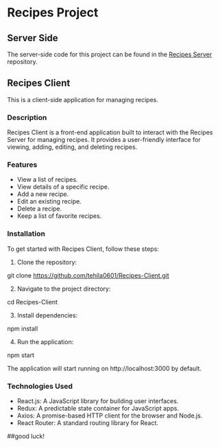 # Recipes Project

## Server Side

The server-side code for this project can be found in the [Recipes Server](https://github.com/tehila0601/Recipes-Server) repository.

## Recipes Client

This is a client-side application for managing recipes.

### Description

Recipes Client is a front-end application built to interact with the Recipes Server for managing recipes. It provides a user-friendly interface for viewing, adding, editing, and deleting recipes.

### Features

- View a list of recipes.
- View details of a specific recipe.
- Add a new recipe.
- Edit an existing recipe.
- Delete a recipe.
- Keep a list of favorite recipes.

### Installation

To get started with Recipes Client, follow these steps:

1. Clone the repository:

  git clone https://github.com/tehila0601/Recipes-Client.git


2. Navigate to the project directory:

  cd Recipes-Client


3. Install dependencies:

  npm install


4. Run the application:

  npm start


The application will start running on http://localhost:3000 by default.

### Technologies Used

- React.js: A JavaScript library for building user interfaces.
- Redux: A predictable state container for JavaScript apps.
- Axios: A promise-based HTTP client for the browser and Node.js.
- React Router: A standard routing library for React.

##good luck!

  


